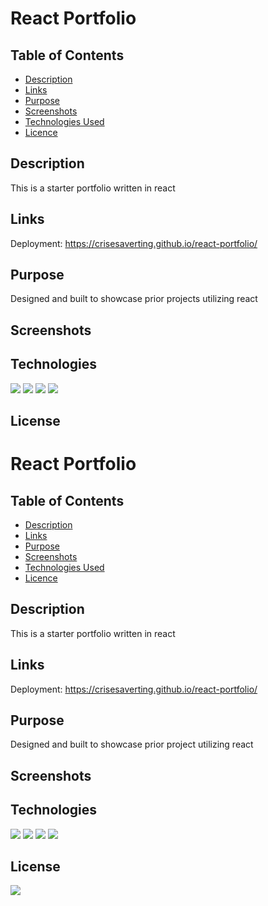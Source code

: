 # React Portfolio

## Table of Contents

* [Description](#description)
* [Links](#links)
* [Purpose](#purpose)
* [Screenshots](#screenshots)
* [Technologies Used](#technologies)
* [Licence](#license)

## Description

This is a starter portfolio written in react

## Links

Deployment: https://crisesaverting.github.io/react-portfolio/

## Purpose

Designed and built to showcase prior projects utilizing react

## Screenshots

## Technologies

<img src="https://img.shields.io/badge/Built%20with-HTML5-blue">

<img src="https://img.shields.io/badge/Built%20with-CSS3-blue">

<img src="https://img.shields.io/badge/Built%20with-Javascript-blue">

<img src="https://img.shields.io/badge/Built%20with-React-blue">

## License
# React Portfolio

## Table of Contents

* [Description](#description)
* [Links](#links)
* [Purpose](#purpose)
* [Screenshots](#screenshots)
* [Technologies Used](#technologies)
* [Licence](#license)

## Description

This is a starter portfolio written in react

## Links

Deployment: https://crisesaverting.github.io/react-portfolio/

## Purpose

Designed and built to showcase prior project utilizing react

## Screenshots

## Technologies

<img src="https://img.shields.io/badge/Built%20with-HTML5-blue">

<img src="https://img.shields.io/badge/Built%20with-CSS3-blue">

<img src="https://img.shields.io/badge/Built%20with-Javascript-blue">

<img src="https://img.shields.io/badge/Built%20with-React-blue">

## License

<img src="https://img.shields.io/badge/license-MIT-blue">


